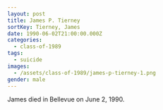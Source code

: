 ```yaml
---
layout: post
title: James P. Tierney
sortKey: Tierney, James
date: 1990-06-02T21:00:00.000Z
categories:
  - class-of-1989
tags:
  - suicide
images:
  - /assets/class-of-1989/james-p-tierney-1.png
gender: male
---
```

James died in Bellevue on June 2, 1990.